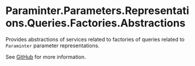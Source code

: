 # Paraminter.Parameters.Representations.Queries.Factories.Abstractions

Provides abstractions of services related to factories of queries related to `Paraminter` parameter representations.

See [GitHub](https://github.com/Paraminter/Paraminter.Parameters.Representations) for more information.
